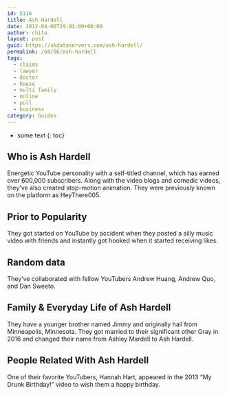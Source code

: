 ```yaml
---
id: 5116
title: Ash Hardell
date: 2012-04-06T19:01:00+00:00
author: chito
layout: post
guid: https://ukdataservers.com/ash-hardell/
permalink: /04/06/ash-hardell
tags:
  - claims
  - lawyer
  - doctor
  - house
  - multi family
  - online
  - poll
  - business
category: Guides
---
```


* some text
{: toc}
          
          
## Who is  Ash Hardell
                  
                  
                  
Energetic YouTube personality with a self-titled channel, which has earned over 600,000 subscribers. Along with the video blogs and comedic videos, they&#8217;ve also created stop-motion animation. They were previously known on the platform as HeyThere005.
                  
                
                
                
## Prior to Popularity 
                  
                  
                  
They got started on YouTube by accident when they posted a silly music video with friends and instantly got hooked when it started receiving likes.
                  
                
                
                
## Random data 
                  
                  
                  
They&#8217;ve collaborated with fellow YouTubers Andrew Huang, Andrew Quo, and Dan Sweeto.
                  
                
                
                
## Family & Everyday Life of Ash Hardell
                  
                  
                  
They have a younger brother named Jimmy and originally hail from Minneapolis, Minnesota. They got married to their significant other Gray in 2016 and changed their name from Ashley Mardell to Ash Hardell.
                  
                
                
                
## People Related With  Ash Hardell
                  
                  
                  
One of their favorite YouTubers, Hannah Hart, appeared in the 2013 &#8220;My Drunk Birthday!&#8221; video to wish them a happy birthday.
                  
                
              
            
          
          
          
    
    
  
